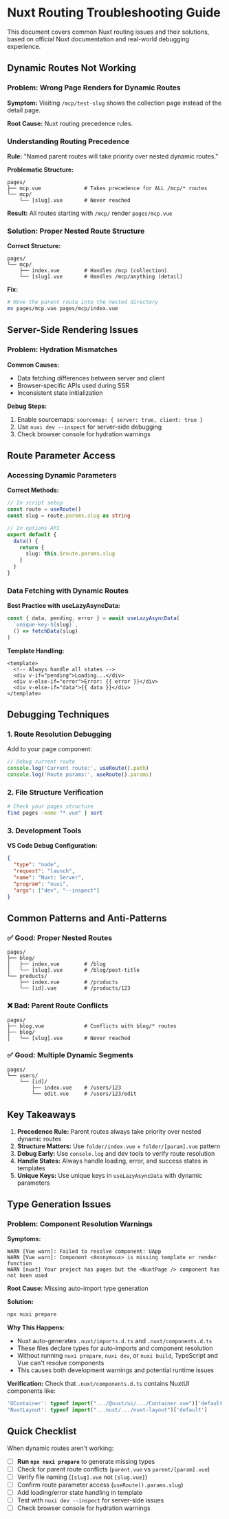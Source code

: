 # Nuxt Routing Troubleshooting Guide

This document covers common Nuxt routing issues and their solutions, based on official Nuxt documentation and real-world debugging experience.

## Dynamic Routes Not Working

### Problem: Wrong Page Renders for Dynamic Routes

**Symptom:** Visiting `/mcp/test-slug` shows the collection page instead of the detail page.

**Root Cause:** Nuxt routing precedence rules.

### Understanding Routing Precedence

**Rule:** "Named parent routes will take priority over nested dynamic routes."

**Problematic Structure:**
```
pages/
├── mcp.vue              # Takes precedence for ALL /mcp/* routes
└── mcp/
    └── [slug].vue       # Never reached
```

**Result:** All routes starting with `/mcp/` render `pages/mcp.vue`

### Solution: Proper Nested Route Structure

**Correct Structure:**
```
pages/
└── mcp/
    ├── index.vue        # Handles /mcp (collection)
    └── [slug].vue       # Handles /mcp/anything (detail)
```

**Fix:**
```bash
# Move the parent route into the nested directory
mv pages/mcp.vue pages/mcp/index.vue
```

## Server-Side Rendering Issues

### Problem: Hydration Mismatches

**Common Causes:**
- Data fetching differences between server and client
- Browser-specific APIs used during SSR
- Inconsistent state initialization

**Debug Steps:**
1. Enable sourcemaps: `sourcemap: { server: true, client: true }`
2. Use `nuxi dev --inspect` for server-side debugging
3. Check browser console for hydration warnings

## Route Parameter Access

### Accessing Dynamic Parameters

**Correct Methods:**
```typescript
// In script setup
const route = useRoute()
const slug = route.params.slug as string

// In options API  
export default {
  data() {
    return {
      slug: this.$route.params.slug
    }
  }
}
```

### Data Fetching with Dynamic Routes

**Best Practice with useLazyAsyncData:**
```typescript
const { data, pending, error } = await useLazyAsyncData(
  `unique-key-${slug}`,
  () => fetchData(slug)
)
```

**Template Handling:**
```vue
<template>
  <!-- Always handle all states -->
  <div v-if="pending">Loading...</div>
  <div v-else-if="error">Error: {{ error }}</div>
  <div v-else-if="data">{{ data }}</div>
</template>
```

## Debugging Techniques

### 1. Route Resolution Debugging

Add to your page component:
```typescript
// Debug current route
console.log('Current route:', useRoute().path)
console.log('Route params:', useRoute().params)
```

### 2. File Structure Verification

```bash
# Check your pages structure
find pages -name "*.vue" | sort
```

### 3. Development Tools

**VS Code Debug Configuration:**
```json
{
  "type": "node",
  "request": "launch", 
  "name": "Nuxt: Server",
  "program": "nuxi",
  "args": ["dev", "--inspect"]
}
```

## Common Patterns and Anti-Patterns

### ✅ Good: Proper Nested Routes
```
pages/
├── blog/
│   ├── index.vue        # /blog
│   └── [slug].vue       # /blog/post-title
└── products/
    ├── index.vue        # /products  
    └── [id].vue         # /products/123
```

### ❌ Bad: Parent Route Conflicts
```
pages/
├── blog.vue             # Conflicts with blog/* routes
├── blog/
│   └── [slug].vue       # Never reached
```

### ✅ Good: Multiple Dynamic Segments
```
pages/
└── users/
    └── [id]/
        ├── index.vue    # /users/123
        └── edit.vue     # /users/123/edit
```

## Key Takeaways

1. **Precedence Rule:** Parent routes always take priority over nested dynamic routes
2. **Structure Matters:** Use `folder/index.vue` + `folder/[param].vue` pattern
3. **Debug Early:** Use `console.log` and dev tools to verify route resolution
4. **Handle States:** Always handle loading, error, and success states in templates
5. **Unique Keys:** Use unique keys in `useLazyAsyncData` with dynamic parameters

## Type Generation Issues

### Problem: Component Resolution Warnings

**Symptoms:**
```
WARN [Vue warn]: Failed to resolve component: UApp
WARN [Vue warn]: Component <Anonymous> is missing template or render function
WARN [nuxt] Your project has pages but the <NuxtPage /> component has not been used
```

**Root Cause:** Missing auto-import type generation

**Solution:**
```bash
npx nuxi prepare
```

**Why This Happens:**
- Nuxt auto-generates `.nuxt/imports.d.ts` and `.nuxt/components.d.ts`
- These files declare types for auto-imports and component resolution
- Without running `nuxi prepare`, `nuxi dev`, or `nuxi build`, TypeScript and Vue can't resolve components
- This causes both development warnings and potential runtime issues

**Verification:**
Check that `.nuxt/components.d.ts` contains NuxtUI components like:
```typescript
'UContainer': typeof import(".../@nuxt/ui/.../Container.vue")['default']
'NuxtLayout': typeof import("...nuxt/.../nuxt-layout")['default']
```

## Quick Checklist

When dynamic routes aren't working:

- [ ] **Run `npx nuxi prepare`** to generate missing types
- [ ] Check for parent route conflicts (`parent.vue` vs `parent/[param].vue`)
- [ ] Verify file naming (`[slug].vue` not `[slug.vue]`)
- [ ] Confirm route parameter access (`useRoute().params.slug`)
- [ ] Add loading/error state handling in template
- [ ] Test with `nuxi dev --inspect` for server-side issues
- [ ] Check browser console for hydration warnings